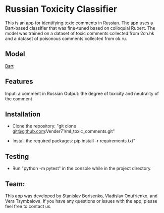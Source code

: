 # Russian Toxicity Classifier

This is an app for identifying toxic comments in Russian. The app uses a Bart-based classifier that was fine-tuned based on colloquial Rubert. The model was trained on a dataset of toxic comments collected from 2ch.hk and a dataset of poisonous comments collected from ok.ru.

## Model
[Bart](https://huggingface.co/docs/transformers/model_doc/bart)

## Features

Input: a comment in Russian
Output: the degree of toxicity and neutrality of the comment

## Installation

- Clone the repository: "git clone git@github.com:Vender71/ml_toxic_comments.git"

- Install the required packages: pip install -r requirements.txt"

## Testing

- Run "python -m pytest" in the console while in the project directory.

## Team:

This app was developed by Stanislav Borisenko, Vladislav Onufrienko, and Vera Tsymbalova. If you have any questions or issues with the app, please feel free to contact us.
